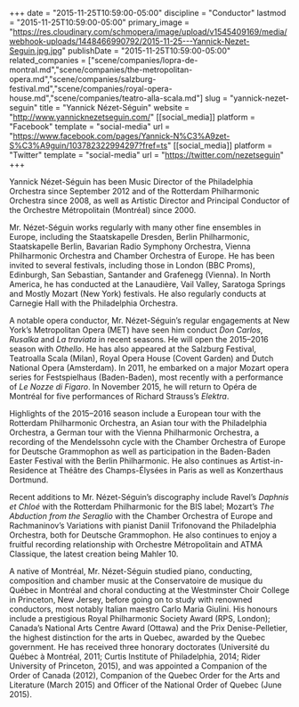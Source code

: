 +++
date = "2015-11-25T10:59:00-05:00"
discipline = "Conductor"
lastmod = "2015-11-25T10:59:00-05:00"
primary_image = "https://res.cloudinary.com/schmopera/image/upload/v1545409169/media/webhook-uploads/1448466990792/2015-11-25---Yannick-Nezet-Seguin.jpg.jpg"
publishDate = "2015-11-25T10:59:00-05:00"
related_companies = ["scene/companies/lopra-de-montral.md","scene/companies/the-metropolitan-opera.md","scene/companies/salzburg-festival.md","scene/companies/royal-opera-house.md","scene/companies/teatro-alla-scala.md"]
slug = "yannick-nezet-seguin"
title = "Yannick Nézet-Séguin"
website = "http://www.yannicknezetseguin.com/"
[[social_media]]
platform = "Facebook"
template = "social-media"
url = "https://www.facebook.com/pages/Yannick-N%C3%A9zet-S%C3%A9guin/103782322994297?fref=ts"
[[social_media]]
platform = "Twitter"
template = "social-media"
url = "https://twitter.com/nezetseguin"
+++

Yannick Nézet-Séguin has been Music Director of the Philadelphia Orchestra since September 2012 and of the Rotterdam Philharmonic Orchestra since 2008, as well as Artistic Director and Principal Conductor of the Orchestre Métropolitain (Montréal) since 2000.

Mr. Nézet-Séguin works regularly with many other fine ensembles in Europe, including the Staatskapelle Dresden, Berlin Philharmonic, Staatskapelle Berlin, Bavarian Radio Symphony Orchestra, Vienna Philharmonic Orchestra and Chamber Orchestra of Europe. He has been invited to several festivals, including those in London (BBC Proms), Edinburgh, San Sebastian, Santander and Grafenegg (Vienna). In North America, he has conducted at the Lanaudière, Vail Valley, Saratoga Springs and Mostly Mozart (New York) festivals. He also regularly conducts at Carnegie Hall with the Philadelphia Orchestra.

A notable opera conductor, Mr. Nézet-Séguin’s regular engagements at New York’s Metropolitan Opera (MET) have seen him conduct *Don Carlos*, *Rusalka* and *La traviata* in recent seasons. He will open the 2015–2016 season with *Othello*. He has also appeared at the Salzburg Festival, Teatroalla Scala (Milan), Royal Opera House (Covent Garden) and Dutch National Opera (Amsterdam). In 2011, he embarked on a major Mozart opera series for Festspielhaus (Baden-Baden), most recently with a performance of *Le Nozze di Figaro*. In November 2015, he will return to Opéra de Montréal for five performances of Richard Strauss’s *Elektra*.

Highlights of the 2015–2016 season include a European tour with the Rotterdam Philharmonic Orchestra, an Asian tour with the Philadelphia Orchestra, a German tour with the Vienna Philharmonic Orchestra, a recording of the Mendelssohn cycle with the Chamber Orchestra of Europe for Deutsche Grammophon as well as participation in the Baden-Baden Easter Festival with the Berlin Philharmonic. He also continues as Artist-in-Residence at Théâtre des Champs-Élysées in Paris as well as Konzerthaus Dortmund.

Recent additions to Mr. Nézet-Séguin’s discography include Ravel’s *Daphnis et Chloé* with the Rotterdam Philharmonic for the BIS label; Mozart’s *The Abduction from the Seraglio* with the Chamber Orchestra of Europe and Rachmaninov’s Variations with pianist Daniil Trifonovand the Philadelphia Orchestra, both for Deutsche Grammophon. He also continues to enjoy a fruitful recording relationship with Orchestre Métropolitain and ATMA Classique, the latest creation being Mahler 10.

A native of Montréal, Mr. Nézet-Séguin studied piano, conducting, composition and chamber music at the Conservatoire de musique du Québec in Montréal and choral conducting at the Westminster Choir College in Princeton, New Jersey, before going on to study with renowned conductors, most notably Italian maestro Carlo Maria Giulini. His honours include a prestigious Royal Philharmonic Society Award (RPS, London); Canada’s National Arts Centre Award (Ottawa) and the Prix Denise-Pelletier, the highest distinction for the arts in Quebec, awarded by the Quebec government. He has received three honorary doctorates (Université du Québec à Montréal, 2011; Curtis Institute of Philadelphia, 2014; Rider University of Princeton, 2015), and was appointed a Companion of the Order of Canada (2012), Companion of the Quebec Order for the Arts and Literature (March 2015) and Officer of the National Order of Quebec (June 2015).
